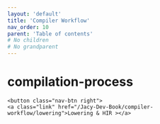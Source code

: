 ```yaml
---
layout: 'default'
title: 'Compiler Workflow'
nav_order: 10
parent: 'Table of contents'
# No children
# No grandparent
---
```


# compilation-process
<div class="nav-btn-block">
    
    <button class="nav-btn right">
    <a class="link" href="/Jacy-Dev-Book/compiler-workflow/lowering">Lowering & HIR ></a>
</button>

</div>
